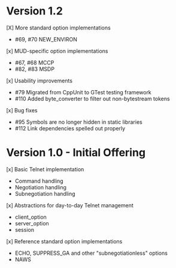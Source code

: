 # Version 1.2
[X] More standard option implementations
  * #69, #70 NEW_ENVIRON
  
[x] MUD-specific option implementations
  * #67, #68 MCCP
  * #82, #83 MSDP
  
[x] Usability improvements
  * #79 Migrated from CppUnit to GTest testing framework
  * #110 Added byte_converter to filter out non-bytestream tokens
  
[x] Bug fixes
  * #95 Symbols are no longer hidden in static libraries
  * #112 Link dependencies spelled out properly
  
# Version 1.0 - Initial Offering
[x] Basic Telnet implementation
  * Command handling
  * Negotiation handling
  * Subnegotiation handling
  
[x] Abstractions for day-to-day Telnet management
  * client_option
  * server_option
  * session
  
[x] Reference standard option implementations
  * ECHO, SUPPRESS_GA and other "subnegotiationless" options
  * NAWS

